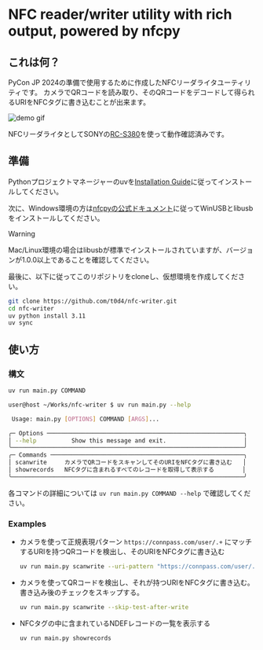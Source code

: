# NFC reader/writer utility with rich output, powered by nfcpy

## これは何？

PyCon JP 2024の準備で使用するために作成したNFCリーダライタユーティリティです。
カメラでQRコードを読み取り、そのQRコードをデコードして得られるURIをNFCタグに書き込むことが出来ます。

![demo gif](https://github.com/user-attachments/assets/48ca0ad1-7b2a-48e1-aaf8-cf6779f9d5e4)

NFCリーダライタとしてSONYの[RC-S380](https://www.sony.co.jp/Products/felica/consumer/products/RC-S380.html)を使って動作確認済みです。

## 準備

Pythonプロジェクトマネージャーのuvを[Installation Guide](https://github.com/astral-sh/uv?tab=readme-ov-file#installation)に従ってインストールしてください。

次に、Windows環境の方は[nfcpyの公式ドキュメント](https://nfcpy.readthedocs.io/en/latest/topics/get-started.html)に従ってWinUSBとlibusbをインストールしてください。

> [!WARNING]
> Mac/Linux環境の場合はlibusbが標準でインストールされていますが、バージョンが1.0.0以上であることを確認してください。

最後に、以下に従ってこのリポジトリをcloneし、仮想環境を作成してください。

```bash
git clone https://github.com/t0d4/nfc-writer.git
cd nfc-writer
uv python install 3.11
uv sync
```

## 使い方

### 構文

```bash
uv run main.py COMMAND
```

```bash
user@host ~/Works/nfc-writer $ uv run main.py --help

 Usage: main.py [OPTIONS] COMMAND [ARGS]...

╭─ Options ────────────────────────────────────────────────────────╮
│ --help          Show this message and exit.                      │
╰──────────────────────────────────────────────────────────────────╯
╭─ Commands ───────────────────────────────────────────────────────╮
│ scanwrite     カメラでQRコードをスキャンしてそのURIをNFCタグに書き込む   │
│ showrecords   NFCタグに含まれるすべてのレコードを取得して表示する        │
╰──────────────────────────────────────────────────────────────────╯
```


各コマンドの詳細については `uv run main.py COMMAND --help` で確認してください。

### Examples

- カメラを使って正規表現パターン `https://connpass.com/user/.+` にマッチするURIを持つQRコードを検出し、そのURIをNFCタグに書き込む
    ```bash
    uv run main.py scanwrite --uri-pattern "https://connpass.com/user/.+"
    ```
- カメラを使ってQRコードを検出し、それが持つURIをNFCタグに書き込む。書き込み後のチェックをスキップする。
    ```bash
    uv run main.py scanwrite --skip-test-after-write
    ```
- NFCタグの中に含まれているNDEFレコードの一覧を表示する
    ```bash
    uv run main.py showrecords
    ```